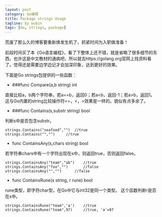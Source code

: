 ```yaml
---
layout: post
category: Go编程
title: Package strings Usage
tagline: by wubin
tags: [Go, strings, package]
---
```


荒废了那么久的博客要重新焕发生机了，抓紧时间为入职做准备！

前段时间买了本《Go语言编程》，看了下整体上还不错，就是省略了很多细节的东西，也许这是中文教材的通病吧，所以就去https://golang.org官网上找资料看了。觉得还是需要边学边记才会加深印象，达到更好的效果。

下面是Go strings包提供的一些函数：

* ###func Compare(a,b string) int

直接比较a，b两个字符串，若a==b，返回0；若a<b，返回-1；若a>b，返回1。这与Go内置的string比较操作符==，<，>效果是一样的。貌似有点多余了。

* ###func Contains(s,substr string) bool

判断s中是否包含substr。

	strings.Contains("seafood","")	//true
	strings.Contains("","")		//true

* func ContainsAny(s,chars string) bool

若字符串chars中有一个字符出现在s中，则返回true，否则返回false。

	strings.ContainsAny("team","ab")	//true
	strings.ContainsAny("foo","")		//false
	strings.ContainsAny("","")		//false

* func ContainsRune(s string, r rune) bool

rune类型，即字符char型，在Go中它与int32是同一个类型。
这个函数判断r是否在s中。

	strings.ContainsRune("team",'a')	//true
	strings.ContainsRune("team",97)		//true, 'a'=97


